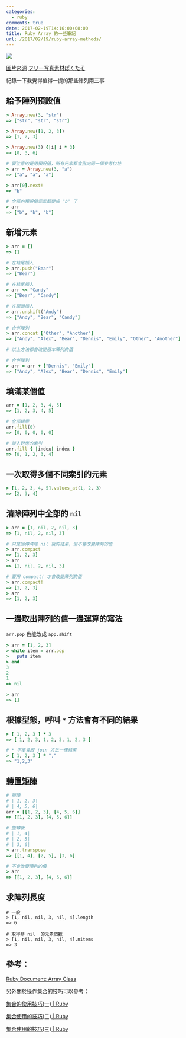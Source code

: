 ```yaml
---
categories:
  - ruby
comments: true
date: 2017-02-19T14:16:00+08:00
title: Ruby Array 的一些筆記
url: /2017/02/19/ruby-array-methods/
---
```


![](https://i.imgur.com/EsiorQx.jpg)

[圖片來源](https://www.pakutaso.com/20160628181pc-11.html)
[フリー写真素材ぱくたそ](https://www.pakutaso.com/)

紀錄一下我覺得值得一提的那些陣列兩三事

<!--more-->

## 給予陣列預設值

```ruby
> Array.new(3, "str")
=> ["str", "str", "str"]

> Array.new([1, 2, 3])
=> [1, 2, 3]

> Array.new(3) {|i| i * 3}
=> [0, 3, 6]

# 要注意的是用預設值，所有元素都會指向同一個參考位址
> arr = Array.new(3, "a")
=> ["a", "a", "a"]

> arr[0].next!
=> "b"

# 全部的預設值元素都變成 "b" 了
> arr
=> ["b", "b", "b"]
```

## 新增元素

```ruby
> arr = []
=> []

# 在結尾插入
> arr.push("Bear")
=> ["Bear"]

# 在結尾插入
> arr << "Candy"
=> ["Bear", "Candy"]

# 在開頭插入
> arr.unshift("Andy")
=> ["Andy", "Bear", "Candy"]

# 合併陣列
> arr.concat ["Other", "Another"]
=> ["Andy", "Alex", "Bear", "Dennis", "Emily", "Other", "Another"]

# 以上方法都會改變原本陣列的值

# 合併陣列
> arr = arr + ["Dennis", "Emily"]
=> ["Andy", "Alex", "Bear", "Dennis", "Emily"]
```

## 填滿某個值

```ruby
arr = [1, 2, 3, 4, 5]
=> [1, 2, 3, 4, 5]

# 全部歸零
arr.fill(0)
=> [0, 0, 0, 0, 0]

# 談入對應的索引
arr.fill { |index| index }
=> [0, 1, 2, 3, 4]
```

## 一次取得多個不同索引的元素

```ruby
> [1, 2, 3, 4, 5].values_at(1, 2, 3)
=> [2, 3, 4]
```

## 清除陣列中全部的 `nil`

```ruby
> arr = [1, nil, 2, nil, 3]
=> [1, nil, 2, nil, 3]

# 只是回傳清除 nil 後的結果，但不會改變陣列的值
> arr.compact
=> [1, 2, 3]
> arr
=> [1, nil, 2, nil, 3]

# 要用 compact! 才會改變陣列的值
> arr.compact!
=> [1, 2, 3]
> arr
=> [1, 2, 3]
```

## 一邊取出陣列的值一邊運算的寫法

`arr.pop` 也能改成 `app.shift`

```ruby
> arr = [1, 2, 3]
> while item = arr.pop
>   puts item
> end
3
2
1
=> nil

> arr
=> []
```

## 根據型態，呼叫 `*` 方法會有不同的結果

```ruby
> [ 1, 2, 3 ] * 3
=> [ 1, 2, 3, 1, 2, 3, 1, 2, 3 ]

# * 字串會跟 join 方法一樣結果
> [ 1, 2, 3 ] * ","
=> "1,2,3"
```

## [轉置矩陣](https://zh.wikipedia.org/wiki/%E8%BD%AC%E7%BD%AE%E7%9F%A9%E9%98%B5)

```ruby
# 矩陣
# | 1, 2, 3|
# | 4, 5, 6|
arr = [[1, 2, 3], [4, 5, 6]]
=> [[1, 2, 3], [4, 5, 6]]

# 旋轉後
# | 1, 4|
# | 2, 5|
# | 3, 6|
> arr.transpose
=> [[1, 4], [2, 5], [3, 6]

# 不會改變陣列的值
> arr
=> [[1, 2, 3], [4, 5, 6]]
```

## 求陣列長度

```
# 一般
> [1, nil, nil, 3, nil, 4].length
=> 6

# 取得非 nil  的元素個數
> [1, nil, nil, 3, nil, 4].nitems
=> 3
```

## 參考：

[Ruby Document: Array Class](https://ruby-doc.org/core-2.2.0/Array.html)

另外關於操作集合的技巧可以參考：

[集合的使用技巧(一) | Ruby](http://www.10tiao.com/html/568/201609/2650829566/1.html)

[集合使用的技巧(二) | Ruby](http://www.10tiao.com/html/568/201609/2650829568/1.html)

[集合使用的技巧(三) | Ruby](http://www.10tiao.com/html/568/201609/2650829570/1.html)